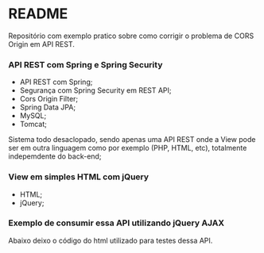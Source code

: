 # README #
Repositório com exemplo pratico sobre como corrigir o problema de CORS Origin em API REST.

### API REST com Spring e Spring Security ###
* API REST com Spring;
* Segurança com Spring Security em REST API;
* Cors Origin Filter;
* Spring Data JPA;
* MySQL;
* Tomcat;

Sistema todo desaclopado, sendo apenas uma API REST onde a View pode ser em outra linguagem como por exemplo (PHP, HTML, etc), totalmente indepemdente do back-end;

### View em simples HTML com jQuery ###
* HTML;
* jQuery;

### Exemplo de consumir essa API utilizando jQuery AJAX ###

Abaixo deixo o código do html utilizado para testes dessa API.

<html>
	<head>
		<title>Teste</title>
		<script src="https://ajax.googleapis.com/ajax/libs/jquery/2.1.1/jquery.min.js"></script>
		<script type="text/javascript">
			var settings = {
			  "async": true,
			  "crossDomain": true,
			  "url": "http://localhost:8080/spring-rest-api/api/v1/regra-acesso",
			  "method": "POST",
			  "headers": {
			    "content-type": "application/json",
			    "authorization": "Basic YWRtaW46c2FsbW9zODk=",
			    "cache-control": "no-cache"
			  },
			  "xhrFields": {
			       "withCredentials": true
			    },
			  "processData": false,
			  "data": "{\n\t\"nome\": \"CLIENTE4\"\n}"
			}

			$.ajax(settings).done(function (response) {
			  console.log(response);
			});
		</script>
	</head>
	<body>

	</body>
</html>

